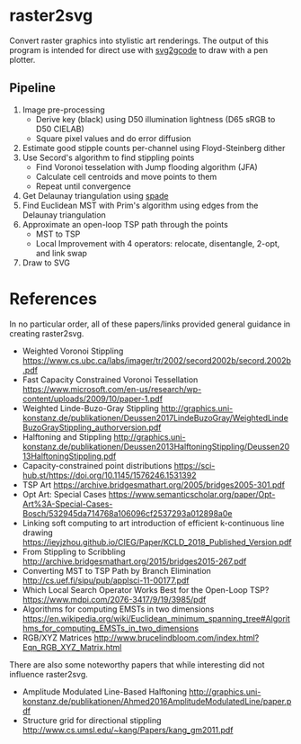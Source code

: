 # raster2svg

Convert raster graphics into stylistic art renderings. The output of this program is intended for direct use with [svg2gcode](https://github.com/sameer/svg2gcode) to draw with a pen plotter.

## Pipeline

1. Image pre-processing
    * Derive key (black) using D50 illumination lightness (D65 sRGB to D50 CIELAB)
    * Square pixel values and do error diffusion
1. Estimate good stipple counts per-channel using Floyd-Steinberg dither
1. Use Secord's algorithm to find stippling points
    * Find Voronoi tesselation with Jump flooding algorithm (JFA)
    * Calculate cell centroids and move points to them
    * Repeat until convergence
1. Get Delaunay triangulation using [spade](https://github.com/Stoeoef/spade)
1. Find Euclidean MST with Prim's algorithm using edges from the Delaunay triangulation
1. Approximate an open-loop TSP path through the points
    * MST to TSP
    * Local Improvement with 4 operators: relocate, disentangle, 2-opt, and link swap
1. Draw to SVG


# References

In no particular order, all of these papers/links provided general guidance in creating raster2svg.

* Weighted Voronoi Stippling https://www.cs.ubc.ca/labs/imager/tr/2002/secord2002b/secord.2002b.pdf
* Fast Capacity Constrained Voronoi Tessellation https://www.microsoft.com/en-us/research/wp-content/uploads/2009/10/paper-1.pdf
* Weighted Linde-Buzo-Gray Stippling http://graphics.uni-konstanz.de/publikationen/Deussen2017LindeBuzoGray/WeightedLindeBuzoGrayStippling_authorversion.pdf
* Halftoning and Stippling http://graphics.uni-konstanz.de/publikationen/Deussen2013HalftoningStippling/Deussen2013HalftoningStippling.pdf
* Capacity-constrained point distributions https://sci-hub.st/https://doi.org/10.1145/1576246.1531392
* TSP Art https://archive.bridgesmathart.org/2005/bridges2005-301.pdf
* Opt Art: Special Cases https://www.semanticscholar.org/paper/Opt-Art%3A-Special-Cases-Bosch/532945da714768a106096cf2537293a012898a0e
* Linking soft computing to art introduction of efficient k-continuous line drawing https://ieyjzhou.github.io/CIEG/Paper/KCLD_2018_Published_Version.pdf
* From Stippling to Scribbling http://archive.bridgesmathart.org/2015/bridges2015-267.pdf
* Converting MST to TSP Path by Branch Elimination http://cs.uef.fi/sipu/pub/applsci-11-00177.pdf
* Which Local Search Operator Works Best for the Open-Loop TSP? https://www.mdpi.com/2076-3417/9/19/3985/pdf
* Algorithms for computing EMSTs in two dimensions https://en.wikipedia.org/wiki/Euclidean_minimum_spanning_tree#Algorithms_for_computing_EMSTs_in_two_dimensions
* RGB/XYZ Matrices http://www.brucelindbloom.com/index.html?Eqn_RGB_XYZ_Matrix.html

There are also some noteworthy papers that while interesting did not influence raster2svg.

* Amplitude Modulated Line-Based Halftoning http://graphics.uni-konstanz.de/publikationen/Ahmed2016AmplitudeModulatedLine/paper.pdf
* Structure grid for directional stippling http://www.cs.umsl.edu/~kang/Papers/kang_gm2011.pdf